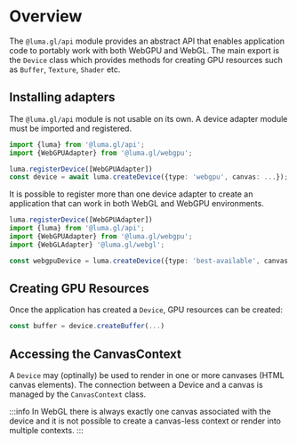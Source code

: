 # Overview

The `@luma.gl/api` module provides an abstract API that enables application code
to portably work with both WebGPU and WebGL. The main export is the `Device` class
which provides methods for creating GPU resources such as `Buffer`, `Texture`, `Shader` etc.

## Installing adapters

The `@luma.gl/api` module is not usable on its own. A device adapter module must
be imported and registered.

```typescript
import {luma} from '@luma.gl/api';
import {WebGPUAdapter} from '@luma.gl/webgpu';

luma.registerDevice([WebGPUAdapter])
const device = await luma.createDevice({type: 'webgpu', canvas: ...});
```

It is possible to register more than one device adapter to create an application
that can work in both WebGL and WebGPU environments.

```typescript
luma.registerDevice([WebGPUAdapter])
import {luma} from '@luma.gl/api';
import {WebGPUAdapter} from '@luma.gl/webgpu';
import {WebGLAdapter} '@luma.gl/webgl';

const webgpuDevice = luma.createDevice({type: 'best-available', canvas: ...});
```

## Creating GPU Resources

Once the application has created a `Device`, GPU resources can be created:

```typescript
const buffer = device.createBuffer(...)
```

## Accessing the CanvasContext

A `Device` may (optinally) be used to render in one or more canvases (HTML canvas elements).
The connection between a Device and a canvas is managed by the `CanvasContext` class.

:::info
In WebGL there is always exactly one canvas associated with the device and it is not
possible to create a canvas-less context or render into multiple contexts.
:::
